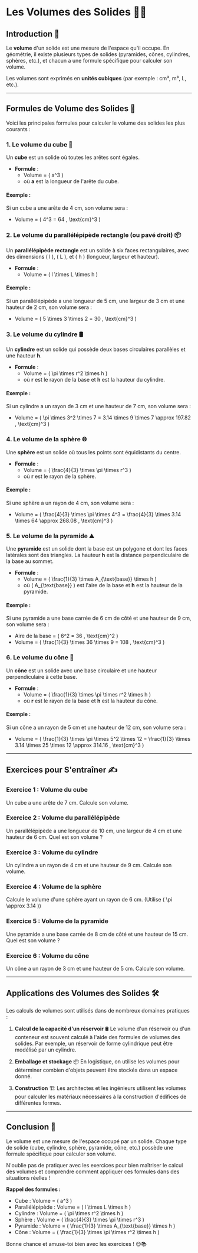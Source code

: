 # Les Volumes des Solides 📏🔲

## Introduction 🤔

Le **volume** d'un solide est une mesure de l'espace qu'il occupe. En géométrie, il existe plusieurs types de solides (pyramides, cônes, cylindres, sphères, etc.), et chacun a une formule spécifique pour calculer son volume.

Les volumes sont exprimés en **unités cubiques** (par exemple : cm³, m³, L, etc.).

---

## Formules de Volume des Solides 🧮

Voici les principales formules pour calculer le volume des solides les plus courants :

### 1. **Le volume du cube** 🔲

Un **cube** est un solide où toutes les arêtes sont égales.

- **Formule** : 
  - Volume = \( a^3 \)
  - où **a** est la longueur de l'arête du cube.

#### Exemple :
Si un cube a une arête de 4 cm, son volume sera :
- Volume = \( 4^3 = 64 \, \text{cm}^3 \)

### 2. **Le volume du parallélépipède rectangle (ou pavé droit)** 📦

Un **parallélépipède rectangle** est un solide à six faces rectangulaires, avec des dimensions \( l \), \( L \), et \( h \) (longueur, largeur et hauteur).

- **Formule** :
  - Volume = \( l \times L \times h \)

#### Exemple :
Si un parallélépipède a une longueur de 5 cm, une largeur de 3 cm et une hauteur de 2 cm, son volume sera :
- Volume = \( 5 \times 3 \times 2 = 30 \, \text{cm}^3 \)

### 3. **Le volume du cylindre** 🛢️

Un **cylindre** est un solide qui possède deux bases circulaires parallèles et une hauteur **h**.

- **Formule** :
  - Volume = \( \pi \times r^2 \times h \)
  - où **r** est le rayon de la base et **h** est la hauteur du cylindre.

#### Exemple :
Si un cylindre a un rayon de 3 cm et une hauteur de 7 cm, son volume sera :
- Volume = \( \pi \times 3^2 \times 7 = 3.14 \times 9 \times 7 \approx 197.82 \, \text{cm}^3 \)

### 4. **Le volume de la sphère** 🌐

Une **sphère** est un solide où tous les points sont équidistants du centre.

- **Formule** :
  - Volume = \( \frac{4}{3} \times \pi \times r^3 \)
  - où **r** est le rayon de la sphère.

#### Exemple :
Si une sphère a un rayon de 4 cm, son volume sera :
- Volume = \( \frac{4}{3} \times \pi \times 4^3 = \frac{4}{3} \times 3.14 \times 64 \approx 268.08 \, \text{cm}^3 \)

### 5. **Le volume de la pyramide** ⛰️

Une **pyramide** est un solide dont la base est un polygone et dont les faces latérales sont des triangles. La hauteur **h** est la distance perpendiculaire de la base au sommet.

- **Formule** :
  - Volume = \( \frac{1}{3} \times A_{\text{base}} \times h \)
  - où \( A_{\text{base}} \) est l'aire de la base et **h** est la hauteur de la pyramide.

#### Exemple :
Si une pyramide a une base carrée de 6 cm de côté et une hauteur de 9 cm, son volume sera :
- Aire de la base = \( 6^2 = 36 \, \text{cm}^2 \)
- Volume = \( \frac{1}{3} \times 36 \times 9 = 108 \, \text{cm}^3 \)

### 6. **Le volume du cône** 🍦

Un **cône** est un solide avec une base circulaire et une hauteur perpendiculaire à cette base.

- **Formule** :
  - Volume = \( \frac{1}{3} \times \pi \times r^2 \times h \)
  - où **r** est le rayon de la base et **h** est la hauteur du cône.

#### Exemple :
Si un cône a un rayon de 5 cm et une hauteur de 12 cm, son volume sera :
- Volume = \( \frac{1}{3} \times \pi \times 5^2 \times 12 = \frac{1}{3} \times 3.14 \times 25 \times 12 \approx 314.16 \, \text{cm}^3 \)

---

## Exercices pour S'entraîner ✍️

### Exercice 1 : Volume du cube
Un cube a une arête de 7 cm. Calcule son volume.

### Exercice 2 : Volume du parallélépipède
Un parallélépipède a une longueur de 10 cm, une largeur de 4 cm et une hauteur de 6 cm. Quel est son volume ?

### Exercice 3 : Volume du cylindre
Un cylindre a un rayon de 4 cm et une hauteur de 9 cm. Calcule son volume.

### Exercice 4 : Volume de la sphère
Calcule le volume d'une sphère ayant un rayon de 6 cm. (Utilise \( \pi \approx 3.14 \))

### Exercice 5 : Volume de la pyramide
Une pyramide a une base carrée de 8 cm de côté et une hauteur de 15 cm. Quel est son volume ?

### Exercice 6 : Volume du cône
Un cône a un rayon de 3 cm et une hauteur de 5 cm. Calcule son volume.

---

## Applications des Volumes des Solides 🛠️

Les calculs de volumes sont utilisés dans de nombreux domaines pratiques :

1. **Calcul de la capacité d'un réservoir** 🛢️
   Le volume d'un réservoir ou d'un conteneur est souvent calculé à l'aide des formules de volumes des solides. Par exemple, un réservoir de forme cylindrique peut être modélisé par un cylindre.

2. **Emballage et stockage** 📦
   En logistique, on utilise les volumes pour déterminer combien d'objets peuvent être stockés dans un espace donné.

3. **Construction** 🏗️
   Les architectes et les ingénieurs utilisent les volumes pour calculer les matériaux nécessaires à la construction d'édifices de différentes formes.

---

## Conclusion 🎉

Le volume est une mesure de l'espace occupé par un solide. Chaque type de solide (cube, cylindre, sphère, pyramide, cône, etc.) possède une formule spécifique pour calculer son volume. 

N'oublie pas de pratiquer avec les exercices pour bien maîtriser le calcul des volumes et comprendre comment appliquer ces formules dans des situations réelles !

**Rappel des formules :**
- Cube : Volume = \( a^3 \)
- Parallélépipède : Volume = \( l \times L \times h \)
- Cylindre : Volume = \( \pi \times r^2 \times h \)
- Sphère : Volume = \( \frac{4}{3} \times \pi \times r^3 \)
- Pyramide : Volume = \( \frac{1}{3} \times A_{\text{base}} \times h \)
- Cône : Volume = \( \frac{1}{3} \times \pi \times r^2 \times h \)

Bonne chance et amuse-toi bien avec les exercices ! 😊📚


